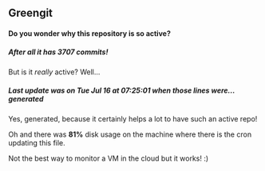 ## Greengit

#### Do you wonder why this repository is so active?

##### After all it has 3707 commits!

But is it *really* active? Well...

##### Last update was on Tue Jul 16 at 07:25:01 when those lines were... generated

Yes, generated, because it certainly helps a lot to have such an active repo!

Oh and there was **81%** disk usage on the machine
where there is the cron updating this file.

Not the best way to monitor a VM in the cloud but it works! :)
